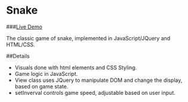 # Snake

###[Live Demo](http://niorio.github.io/Snake)

The classic game of snake, implemented in JavaScript/JQuery and HTML/CSS.

##Details

* Visuals done with html elements and CSS Styling.
* Game logic in JavaScript.
* View class uses JQuery to manipulate DOM and change the display, based on game state.
* setInverval controls game speed, adjustable based on user input.
